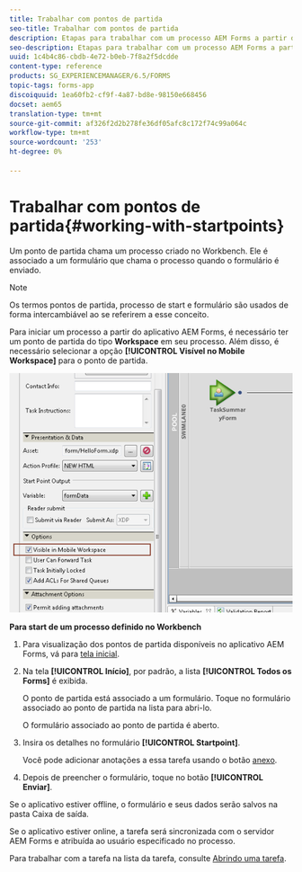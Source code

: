 ```yaml
---
title: Trabalhar com pontos de partida
seo-title: Trabalhar com pontos de partida
description: Etapas para trabalhar com um processo AEM Forms a partir do dispositivo móvel definido no Workbench.
seo-description: Etapas para trabalhar com um processo AEM Forms a partir do dispositivo móvel definido no Workbench.
uuid: 1c4b4c86-cbdb-4e72-b0eb-7f8a2f5dcdde
content-type: reference
products: SG_EXPERIENCEMANAGER/6.5/FORMS
topic-tags: forms-app
discoiquuid: 1ea60fb2-cf9f-4a87-bd8e-98150e668456
docset: aem65
translation-type: tm+mt
source-git-commit: af326f2d2b278fe36df05afc8c172f74c99a064c
workflow-type: tm+mt
source-wordcount: '253'
ht-degree: 0%

---
```



# Trabalhar com pontos de partida{#working-with-startpoints}

Um ponto de partida chama um processo criado no Workbench. Ele é associado a um formulário que chama o processo quando o formulário é enviado.

>[!NOTE]
>
>Os termos pontos de partida, processo de start e formulário são usados de forma intercambiável ao se referirem a esse conceito.

Para iniciar um processo a partir do aplicativo AEM Forms, é necessário ter um ponto de partida do tipo **Workspace** em seu processo. Além disso, é necessário selecionar a opção **[!UICONTROL Visível no Mobile Workspace]** para o ponto de partida.

![mws_startpoint_select_option](assets/mws_startpoint_select_option.png)

**Para start de um processo definido no Workbench**

1. Para visualização dos pontos de partida disponíveis no aplicativo AEM Forms, vá para [tela inicial](../../forms/using/home-screen.md).
1. Na tela **[!UICONTROL Início]**, por padrão, a lista **[!UICONTROL Todos os Forms]** é exibida.

   O ponto de partida está associado a um formulário. Toque no formulário associado ao ponto de partida na lista para abri-lo.

   O formulário associado ao ponto de partida é aberto.

1. Insira os detalhes no formulário **[!UICONTROL Startpoint]**.

   Você pode adicionar anotações a essa tarefa usando o botão [anexo](../../forms/using/add-attachments.md).

1. Depois de preencher o formulário, toque no botão **[!UICONTROL Enviar]**.

Se o aplicativo estiver offline, o formulário e seus dados serão salvos na pasta Caixa de saída.

Se o aplicativo estiver online, a tarefa será sincronizada com o servidor AEM Forms e atribuída ao usuário especificado no processo.

Para trabalhar com a tarefa na lista da tarefa, consulte [Abrindo uma tarefa](/help/forms/using/open-task.md).
